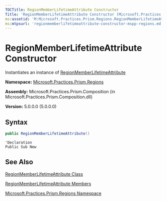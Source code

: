 ```yaml
---
TOCTitle: RegionMemberLifetimeAttribute Constructor
Title: 'RegionMemberLifetimeAttribute Constructor (Microsoft.Practices.Prism.Regions)'
ms:assetid: 'M:Microsoft.Practices.Prism.Regions.RegionMemberLifetimeAttribute.\#ctor'
ms:mtpsurl: 'regionmemberlifetimeattribute-constructor-mspp-regions.md'
---
```


# RegionMemberLifetimeAttribute Constructor

Instantiates an instance of [RegionMemberLifetimeAttribute](regionmemberlifetimeattribute-class-mspp-regions)

**Namespace:** [Microsoft.Practices.Prism.Regions](mspp-regions-namespace)

**Assembly:** Microsoft.Practices.Prism.Composition (in Microsoft.Practices.Prism.Composition.dll)

**Version:** 5.0.0.0 (5.0.0.0)
## Syntax
```C#
public RegionMemberLifetimeAttribute()
```
```VB
'Declaration
Public Sub New
```
## See Also
[RegionMemberLifetimeAttribute Class](regionmemberlifetimeattribute-class-mspp-regions)

[RegionMemberLifetimeAttribute Members](regionmemberlifetimeattribute-members-mspp-regions)

[Microsoft.Practices.Prism.Regions Namespace](mspp-regions-namespace)

